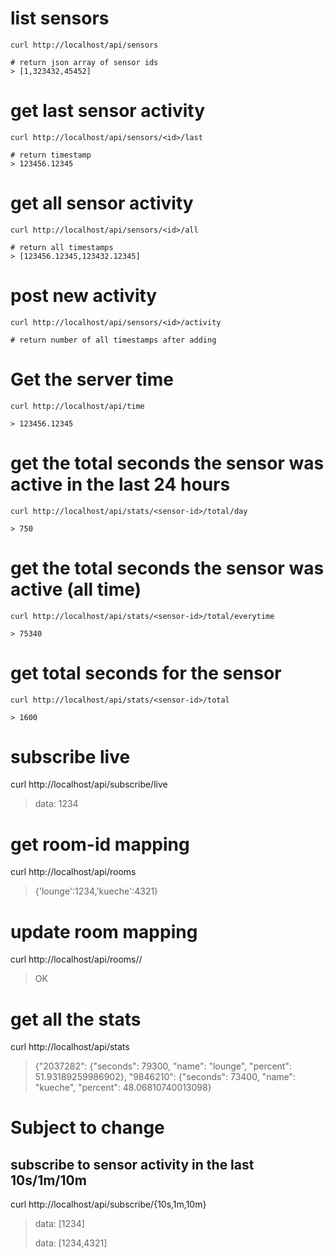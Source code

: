 
# list sensors

    curl http://localhost/api/sensors
    
    # return json array of sensor ids
    > [1,323432,45452]


# get last sensor activity

    curl http://localhost/api/sensors/<id>/last

    # return timestamp 
    > 123456.12345

# get all sensor activity

    curl http://localhost/api/sensors/<id>/all

    # return all timestamps
    > [123456.12345,123432.12345]

# post new activity

    curl http://localhost/api/sensors/<id>/activity

    # return number of all timestamps after adding


#  Get the server time

    curl http://localhost/api/time

    > 123456.12345

# get the total seconds the sensor was active in the last 24 hours

    curl http://localhost/api/stats/<sensor-id>/total/day

    > 750
    
# get the total seconds the sensor was active (all time) 

    curl http://localhost/api/stats/<sensor-id>/total/everytime

    > 75340

# get total seconds for the sensor

    curl http://localhost/api/stats/<sensor-id>/total

    > 1600

# subscribe live

  curl http://localhost/api/subscribe/live

  > data: 1234

# get room-id mapping

  curl http://localhost/api/rooms

  > {'lounge':1234,'kueche':4321}

# update room mapping

  curl http://localhost/api/rooms/<name>/<ident>

  > OK

# get all the stats

  curl http://localhost/api/stats

  > {"2037282": {"seconds": 79300, "name": "lounge", "percent": 51.93189259986902}, "9846210": {"seconds": 73400, "name": "kueche", "percent": 48.06810740013098}
# Subject to change

## subscribe to sensor activity in the last 10s/1m/10m

  curl http://localhost/api/subscribe/{10s,1m,10m}

  > data: [1234]
  >
  > data: [1234,4321]

